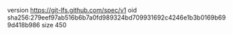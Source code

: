 version https://git-lfs.github.com/spec/v1
oid sha256:279eef97ab516b6b7a0fd989324bd709931692c4246e1b3b0169b699d418b986
size 450
